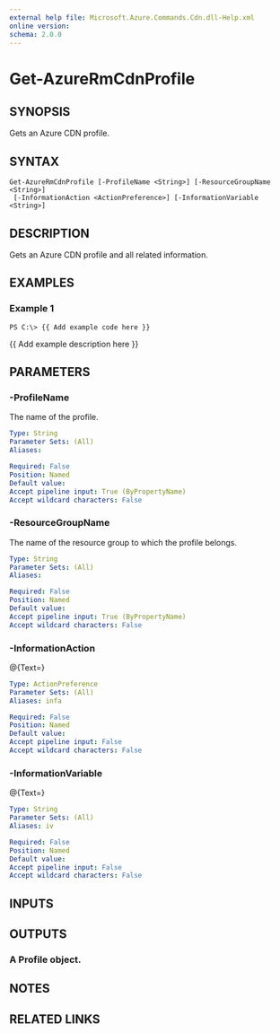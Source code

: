```yaml
---
external help file: Microsoft.Azure.Commands.Cdn.dll-Help.xml
online version: 
schema: 2.0.0
---
```


# Get-AzureRmCdnProfile
## SYNOPSIS
Gets an Azure CDN profile.

## SYNTAX

```
Get-AzureRmCdnProfile [-ProfileName <String>] [-ResourceGroupName <String>]
 [-InformationAction <ActionPreference>] [-InformationVariable <String>]
```

## DESCRIPTION
Gets an Azure CDN profile and all related information.

## EXAMPLES

### Example 1
```
PS C:\> {{ Add example code here }}
```

{{ Add example description here }}

## PARAMETERS

### -ProfileName
The name of the profile.

```yaml
Type: String
Parameter Sets: (All)
Aliases: 

Required: False
Position: Named
Default value: 
Accept pipeline input: True (ByPropertyName)
Accept wildcard characters: False
```

### -ResourceGroupName
The name of the resource group to which the profile belongs.

```yaml
Type: String
Parameter Sets: (All)
Aliases: 

Required: False
Position: Named
Default value: 
Accept pipeline input: True (ByPropertyName)
Accept wildcard characters: False
```

### -InformationAction
@{Text=}

```yaml
Type: ActionPreference
Parameter Sets: (All)
Aliases: infa

Required: False
Position: Named
Default value: 
Accept pipeline input: False
Accept wildcard characters: False
```

### -InformationVariable
@{Text=}

```yaml
Type: String
Parameter Sets: (All)
Aliases: iv

Required: False
Position: Named
Default value: 
Accept pipeline input: False
Accept wildcard characters: False
```

## INPUTS

## OUTPUTS

### A Profile object.

## NOTES

## RELATED LINKS

